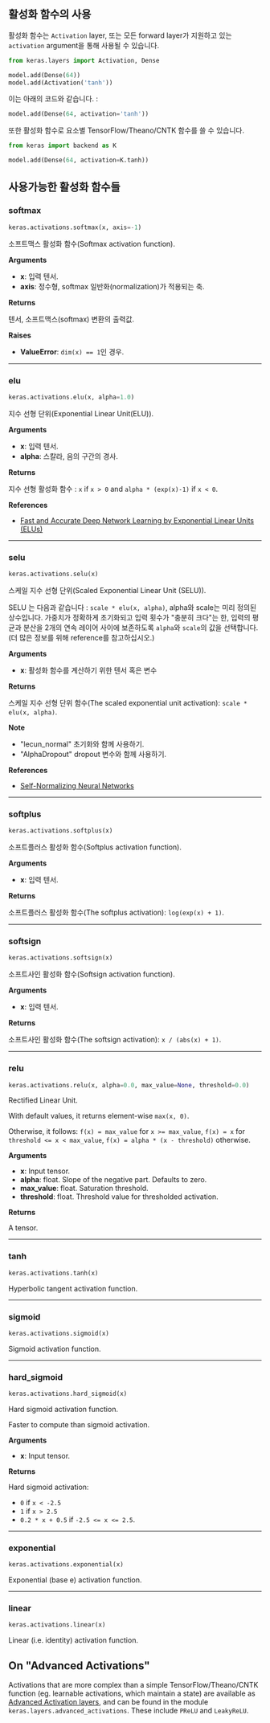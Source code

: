
## 활성화 함수의 사용

활성화 함수는 `Activation` layer, 또는 모든 forward layer가 지원하고 있는 `activation` argument을 통해 사용될 수 있습니다.

```python
from keras.layers import Activation, Dense

model.add(Dense(64))
model.add(Activation('tanh'))
```

이는 아래의 코드와 같습니다. :

```python
model.add(Dense(64, activation='tanh'))
```

또한 활성화 함수로 요소별 TensorFlow/Theano/CNTK 함수를 쓸 수 있습니다.

```python
from keras import backend as K

model.add(Dense(64, activation=K.tanh))
```

## 사용가능한 활성화 함수들

### softmax


```python
keras.activations.softmax(x, axis=-1)
```


소프트맥스 활성화 함수(Softmax activation function).

__Arguments__

- __x__: 입력 텐서.
- __axis__: 정수형, softmax 일반화(normalization)가 적용되는 축.

__Returns__

텐서, 소프트맥스(softmax) 변환의 출력값.

__Raises__

- __ValueError__: `dim(x) == 1`인 경우.
    
----

### elu


```python
keras.activations.elu(x, alpha=1.0)
```


 지수 선형 단위(Exponential Linear Unit(ELU)).

__Arguments__

- __x__: 입력 텐서.
- __alpha__: 스칼라, 음의 구간의 경사.

__Returns__

지수 선형 활성화 함수 : `x` if `x > 0` and
`alpha * (exp(x)-1)` if `x < 0`.

__References__

- [Fast and Accurate Deep Network Learning by Exponential
   Linear Units (ELUs)](https://arxiv.org/abs/1511.07289)
    
----

### selu


```python
keras.activations.selu(x)
```


 스케일 지수 선형 단위(Scaled Exponential Linear Unit (SELU)).

SELU 는 다음과 같습니다 : `scale * elu(x, alpha)`, alpha와 scale는 미리 정의된 상수입니다. 
가중치가 정확하게 초기화되고 입력 횟수가 "충분히 크다"는 한, 
입력의 평균과 분산을 2개의 연속 레이어 사이에 보존하도록 `alpha`와 `scale`의 값을 선택합니다.
(더 많은 정보를 위해 reference를 참고하십시오.)

__Arguments__

- __x__: 활성화 함수를 계산하기 위한 텐서 혹은 변수

__Returns__

   스케일 지수 선형 단위 함수(The scaled exponential unit activation): `scale * elu(x, alpha)`.

__Note__

- "lecun_normal" 초기화와 함께 사용하기.
- "AlphaDropout" dropout 변수와 함께 사용하기.

__References__

- [Self-Normalizing Neural Networks](https://arxiv.org/abs/1706.02515)
    
----

### softplus


```python
keras.activations.softplus(x)
```


소프트플러스 활성화 함수(Softplus activation function).

__Arguments__

- __x__: 입력 텐서.

__Returns__

소프트플러스 활성화 함수(The softplus activation): `log(exp(x) + 1)`.
    
----

### softsign


```python
keras.activations.softsign(x)
```


소프트사인 활성화 함수(Softsign activation function).

__Arguments__

- __x__: 입력 텐서.

__Returns__

소프트사인 활성화 함수(The softsign activation): `x / (abs(x) + 1)`.
    
----

### relu


```python
keras.activations.relu(x, alpha=0.0, max_value=None, threshold=0.0)
```


Rectified Linear Unit.

With default values, it returns element-wise `max(x, 0)`.

Otherwise, it follows:
`f(x) = max_value` for `x >= max_value`,
`f(x) = x` for `threshold <= x < max_value`,
`f(x) = alpha * (x - threshold)` otherwise.

__Arguments__

- __x__: Input tensor.
- __alpha__: float. Slope of the negative part. Defaults to zero.
- __max_value__: float. Saturation threshold.
- __threshold__: float. Threshold value for thresholded activation.

__Returns__

A tensor.
    
----

### tanh


```python
keras.activations.tanh(x)
```


Hyperbolic tangent activation function.

----

### sigmoid


```python
keras.activations.sigmoid(x)
```


Sigmoid activation function.

----

### hard_sigmoid


```python
keras.activations.hard_sigmoid(x)
```


Hard sigmoid activation function.

Faster to compute than sigmoid activation.

__Arguments__

- __x__: Input tensor.

__Returns__

Hard sigmoid activation:

- `0` if `x < -2.5`
- `1` if `x > 2.5`
- `0.2 * x + 0.5` if `-2.5 <= x <= 2.5`.

----

### exponential


```python
keras.activations.exponential(x)
```


Exponential (base e) activation function.

----

### linear


```python
keras.activations.linear(x)
```


Linear (i.e. identity) activation function.


## On "Advanced Activations"

Activations that are more complex than a simple TensorFlow/Theano/CNTK function (eg. learnable activations, which maintain a state) are available as [Advanced Activation layers](layers/advanced-activations.md), and can be found in the module `keras.layers.advanced_activations`. These include `PReLU` and `LeakyReLU`.
